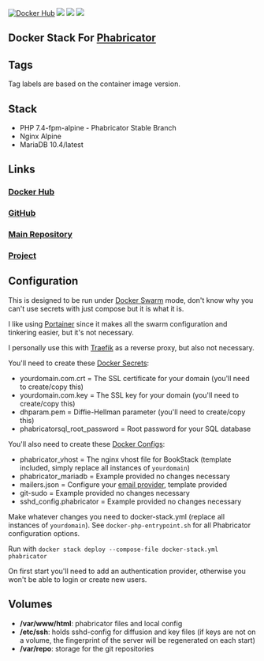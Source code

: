 [![Docker Hub](https://img.shields.io/docker/cloud/build/zeigren/phabricator)](https://hub.docker.com/repository/docker/zeigren/phabricator)
[![](https://images.microbadger.com/badges/image/zeigren/phabricator.svg)](https://microbadger.com/images/zeigren/phabricator)
[![](https://images.microbadger.com/badges/version/zeigren/phabricator.svg)](https://microbadger.com/images/zeigren/phabricator)
[![](https://images.microbadger.com/badges/commit/zeigren/phabricator.svg)](https://microbadger.com/images/zeigren/phabricator)

## Docker Stack For [Phabricator](https://www.phacility.com/phabricator/)

## Tags

Tag labels are based on the container image version.

## Stack

- PHP 7.4-fpm-alpine - Phabricator Stable Branch
- Nginx Alpine
- MariaDB 10.4/latest

## Links

### [Docker Hub](https://hub.docker.com/r/zeigren/phabricator)

### [GitHub](https://github.com/Zeigren/phabricator-docker-swarm)

### [Main Repository](https://projects.zeigren.com/diffusion/40/)

### [Project](https://projects.zeigren.com/project/view/45/)

## Configuration

This is designed to be run under [Docker Swarm](https://docs.docker.com/engine/swarm/) mode, don't know why you can't use secrets with just compose but it is what it is.

I like using [Portainer](https://www.portainer.io/) since it makes all the swarm configuration and tinkering easier, but it's not necessary.

I personally use this with [Traefik](https://traefik.io/) as a reverse proxy, but also not necessary.

You'll need to create these [Docker Secrets](https://docs.docker.com/engine/swarm/secrets/):

- yourdomain.com.crt = The SSL certificate for your domain (you'll need to create/copy this)
- yourdomain.com.key = The SSL key for your domain (you'll need to create/copy this)
- dhparam.pem = Diffie-Hellman parameter (you'll need to create/copy this)
- phabricatorsql_root_password = Root password for your SQL database

You'll also need to create these [Docker Configs](https://docs.docker.com/engine/swarm/configs/):

- phabricator_vhost = The nginx vhost file for BookStack (template included, simply replace all instances of `yourdomain`)
- phabricator_mariadb = Example provided no changes necessary
- mailers.json = Configure your [email provider](https://secure.phabricator.com/book/phabricator/article/configuring_outbound_email/), template provided
- git-sudo = Example provided no changes necessary
- sshd_config.phabricator = Example provided no changes necessary

Make whatever changes you need to docker-stack.yml (replace all instances of `yourdomain`). See `docker-php-entrypoint.sh` for all Phabricator configuration options.

Run with `docker stack deploy --compose-file docker-stack.yml phabricator`

On first start you'll need to add an authentication provider, otherwise you won't be able to login or create new users.

## Volumes

- **/var/www/html**: phabricator files and local config
- **/etc/ssh**: holds sshd-config for diffusion and key files (if keys are not on a volume, the fingerprint of the server will be regenerated on each start)
- **/var/repo**: storage for the git repositories
